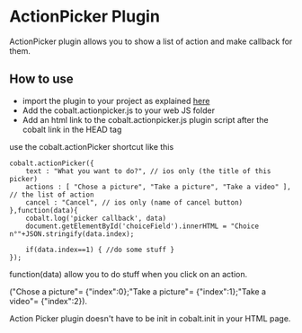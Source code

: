 ActionPicker Plugin
===============

ActionPicker plugin allows you to show a list of action and make callback for them.


How to use
----------

* import the plugin to your project as explained [here](https://github.com/cobaltians/cobalt/wiki/Using-plugins)
* Add the cobalt.actionpicker.js to your web JS folder
* Add an html link to the cobalt.actionpicker.js plugin script after the cobalt link in the HEAD tag

use the cobalt.actionPicker shortcut like this

    cobalt.actionPicker({
        text : "What you want to do?", // ios only (the title of this picker)
        actions : [ "Chose a picture", "Take a picture", "Take a video" ], // the list of action
        cancel : "Cancel", // ios only (name of cancel button)
    },function(data){
        cobalt.log('picker callback', data)
        document.getElementById('choiceField').innerHTML = "Choice n°"+JSON.stringify(data.index);
        
        if(data.index==1) { //do some stuff }
    });

function(data) allow you to do stuff when you click on an action.

("Chose a picture"= {"index":0};"Take a picture"= {"index":1};"Take a video"= {"index":2}).

Action Picker plugin doesn't have to be init in cobalt.init in your HTML page.

